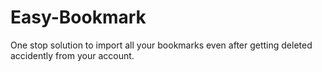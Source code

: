 # Easy-Bookmark
One stop solution to import all your bookmarks even after getting deleted accidently from your account.
